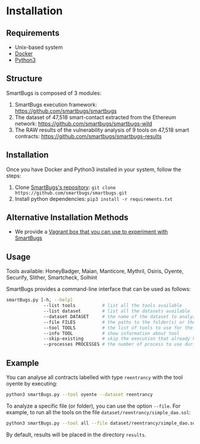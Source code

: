 # Installation

## Requirements

- Unix-based system
- [Docker](https://docs.docker.com/install)
- [Python3](https://www.python.org)


## Structure

SmartBugs is composed of 3 modules:
1. SmartBugs execution framework: https://github.com/smartbugs/smartbugs
2. The dataset of  47,518 smart-contact extracted from the Ethereum network: https://github.com/smartbugs/smartbugs-wild
3. The RAW results of the vulnerability analysis of 9 tools on 47,518 smart contracts: https://github.com/smartbugs/smartbugs-results


## Installation

Once you have Docker and Python3 installed in your system, follow the steps:

1. Clone [SmartBugs's repository](https://github.com/smartbugs/smartbugs):
`git clone https://github.com/smartbugs/smartbugs.git`
2. Install python dependencies: `pip3 install -r requirements.txt`


## Alternative Installation Methods

- We provide a [Vagrant box that you can use to experiment with SmartBugs](https://github.com/smartbugs/smartbugs/tree/master/utils/vagrant)


## Usage

Tools available: HoneyBadger, Maian, Manticore, Mythril, Osiris, Oyente, Securify, Slither, Smartcheck, Solhint

SmartBugs provides a command-line interface that can be used as follows:
```bash
smartBugs.py [-h, --help]
              --list tools          # list all the tools available
              --list dataset        # list all the datasets available
              --dataset DATASET     # the name of the dataset to analyze (e.g. reentrancy)
              --file FILES          # the paths to the folder(s) or the Solidity contract(s) to analyze
              --tool TOOLS          # the list of tools to use for the analysis (all to use all of them) 
              --info TOOL           # show information about tool
              --skip-existing       # skip the execution that already has results
              --processes PROCESSES # the number of process to use during the analysis (by default 1)
```


## Example 

You can analyse all contracts labelled with type `reentrancy` with the tool oyente by executing:

```bash
python3 smartBugs.py --tool oyente --dataset reentrancy
```

To analyze a specific file (or folder), you can use the option `--file`. For example, to run all the tools on the file `dataset/reentrancy/simple_dao.sol`:

```bash
python3 smartBugs.py --tool all --file dataset/reentrancy/simple_dao.sol
```

By default, results will be placed in the directory `results`. 
